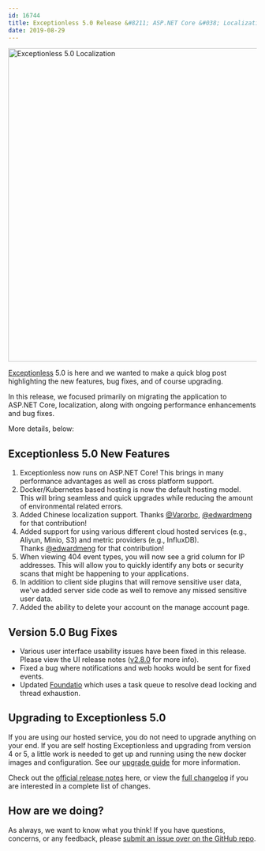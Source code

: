 ```yaml
---
id: 16744
title: Exceptionless 5.0 Release &#8211; ASP.NET Core &#038; Localization Support, and more!
date: 2019-08-29
---
```

<img loading="lazy" class="aligncenter size-full wp-image-16747" src="/assets/exceptionless-5.0-localization.png" alt="Exceptionless 5.0 Localization" width="737" height="634" data-id="16747" srcset="/assets/exceptionless-5.0-localization.png 737w, /assets/exceptionless-5.0-localization-300x258.png 300w" sizes="(max-width: 737px) 100vw, 737px" />

[Exceptionless](https://github.com/exceptionless/Exceptionless) 5.0 is here and we wanted to make a quick blog post highlighting the new features, bug fixes, and of course upgrading.

In this release, we focused primarily on migrating the application to ASP.NET Core, localization, along with ongoing performance enhancements and bug fixes.

More details, below:<!--more-->

## Exceptionless 5.0 New Features

  1. Exceptionless now runs on ASP.NET Core! This brings in many performance advantages as well as cross platform support.
  2. Docker/Kubernetes based hosting is now the default hosting model. This will bring seamless and quick upgrades while reducing the amount of environmental related errors.
  3. Added Chinese localization support. Thanks [@Varorbc](https://github.com/Varorbc), [@edwardmeng](https://github.com/edwardmeng) for that contribution!
  4. Added support for using various different cloud hosted services (e.g., Aliyun, Minio, S3) and metric providers (e.g., InfluxDB). Thanks [@edwardmeng](https://github.com/edwardmeng) for that contribution!
  5. When viewing 404 event types, you will now see a grid column for IP addresses. This will allow you to quickly identify any bots or security scans that might be happening to your applications.
  6. In addition to client side plugins that will remove sensitive user data, we've added server side code as well to remove any missed sensitive user data.
  7. Added the ability to delete your account on the manage account page.

## Version 5.0 Bug Fixes

* Various user interface usability issues have been fixed in this release. Please view the UI release notes ([v2.8.0](https://github.com/exceptionless/Exceptionless.UI/releases/tag/v2.8.0) for more info).
* Fixed a bug where notifications and web hooks would be sent for fixed events.
* Updated [Foundatio](https://github.com/FoundatioFx/Foundatio) which uses a task queue to resolve dead locking and thread exhaustion.

## Upgrading to Exceptionless 5.0

If you are using our hosted service, you do not need to upgrade anything on your end. If you are self hosting Exceptionless and upgrading from version 4 or 5, a little work is needed to get up and running using the new docker images and configuration. See our [upgrade guide](https://github.com/exceptionless/Exceptionless/wiki/Upgrading) for more information.

Check out the [official release notes](https://github.com/exceptionless/Exceptionless/releases/tag/v5.0.0) here, or view the [full changelog](https://github.com/exceptionless/Exceptionless/compare/v4.1.0...v5.0.0) if you are interested in a complete list of changes.

## How are we doing?

As always, we want to know what you think! If you have questions, concerns, or any feedback, please [submit an issue over on the GitHub repo](https://github.com/exceptionless/Exceptionless/issues/new).


